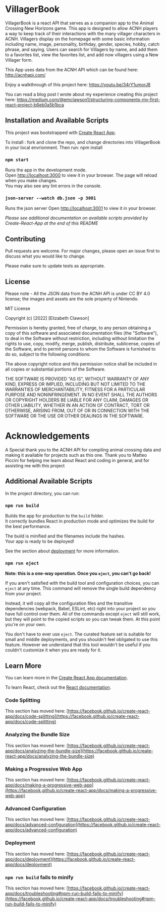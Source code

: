  
# VillagerBook
 
VillagerBook is a react API that serves as a companion app to the Animal Crossing New Horizons game.
This app is designed to allow ACNH players a way to keep track of their interactions with the many villager characters in ACNH.
Villagers display on the homepage with some basic information including name, image, personality, birthday, gender, species, hobby, catch phrase, and saying. Users can search for Villagers by name, and add them to a favorites list, view the favorites list, and add now villagers using a New Villager form.
 
This App uses data from the ACNH API which can be found here: http://acnhapi.com/
 
Enjoy a walkthrough of this project here: https://youtu.be/34rY1umorJ8

You can read a blog post I wrote about my experience creating this project here: https://medium.com/@emclawson1/structuring-components-my-first-react-project-b6eb0a5b1bca
 
## Installation and Available Scripts
 
This project was bootstrapped with [Create React App](https://github.com/facebook/create-react-app).
 
To install : fork and clone the repo, and change directories into VillagerBook in your local envrionment.
Then run:  npm install
### `npm start`
 
Runs the app in the development mode.\
Open [http://localhost:3000](http://localhost:3000) to view it in your browser.
The page will reload when you make changes.\
You may also see any lint errors in the console.
 
### `json-server --watch db.json -p 3001`
 
Runs the json server
Open [http://localhost:3001](http://localhost:3001) to view it in your browser.
 
*Please see additional documentation on available scripts provided by Create-React-App at the end of this README*
 
## Contributing
 
Pull requests are welcome. For major changes, please open an issue first to discuss what you would like to change.
 
Please make sure to update tests as appropriate.
 
## License
 
Please note - All the JSON data from the ACNH API is under CC BY 4.0 license; the images and assets are the sole property of Nintendo.
 
MIT License
 
Copyright (c) [2022] [Elizabeth Clawson]
 
Permission is hereby granted, free of charge, to any person obtaining a copy
of this software and associated documentation files (the "Software"), to deal
in the Software without restriction, including without limitation the rights
to use, copy, modify, merge, publish, distribute, sublicense,
copies of the Software, and to permit persons to whom the Software is
furnished to do so, subject to the following conditions:
 
The above copyright notice and this permission notice shall be included in all
copies or substantial portions of the Software.
 
THE SOFTWARE IS PROVIDED "AS IS", WITHOUT WARRANTY OF ANY KIND, EXPRESS OR
IMPLIED, INCLUDING BUT NOT LIMITED TO THE WARRANTIES OF MERCHANTABILITY,
FITNESS FOR A PARTICULAR PURPOSE AND NONINFRINGEMENT. IN NO EVENT SHALL THE
AUTHORS OR COPYRIGHT HOLDERS BE LIABLE FOR ANY CLAIM, DAMAGES OR OTHER
LIABILITY, WHETHER IN AN ACTION OF CONTRACT, TORT OR OTHERWISE, ARISING FROM,
OUT OF OR IN CONNECTION WITH THE SOFTWARE OR THE USE OR OTHER DEALINGS IN THE
SOFTWARE.
 
# Acknowledgements
 
A Special thank you to the ACNH API for compiling animal crossing data and making it available for projects such as this one.
Thank you to Matteo Piccini for helping me learn about React and coding in general, and for assisting me with this project
 
 
## Additional Available Scripts
 
In the project directory, you can run:
 
 
### `npm run build`
 
Builds the app for production to the `build` folder.\
It correctly bundles React in production mode and optimizes the build for the best performance.
 
The build is minified and the filenames include the hashes.\
Your app is ready to be deployed!
 
See the section about [deployment](https://facebook.github.io/create-react-app/docs/deployment) for more information.
 
### `npm run eject`
 
**Note: this is a one-way operation. Once you `eject`, you can't go back!**
 
If you aren't satisfied with the build tool and configuration choices, you can `eject` at any time. This command will remove the single build dependency from your project.
 
Instead, it will copy all the configuration files and the transitive dependencies (webpack, Babel, ESLint, etc) right into your project so you have full control over them. All of the commands except `eject` will still work, but they will point to the copied scripts so you can tweak them. At this point you're on your own.
 
You don't have to ever use `eject`. The curated feature set is suitable for small and middle deployments, and you shouldn't feel obligated to use this feature. However we understand that this tool wouldn't be useful if you couldn't customize it when you are ready for it.
 
## Learn More
 
You can learn more in the [Create React App documentation](https://facebook.github.io/create-react-app/docs/getting-started).
 
To learn React, check out the [React documentation](https://reactjs.org/).
 
### Code Splitting
 
This section has moved here: [https://facebook.github.io/create-react-app/docs/code-splitting](https://facebook.github.io/create-react-app/docs/code-splitting)
 
### Analyzing the Bundle Size
 
This section has moved here: [https://facebook.github.io/create-react-app/docs/analyzing-the-bundle-size](https://facebook.github.io/create-react-app/docs/analyzing-the-bundle-size)
 
### Making a Progressive Web App
 
This section has moved here: [https://facebook.github.io/create-react-app/docs/making-a-progressive-web-app](https://facebook.github.io/create-react-app/docs/making-a-progressive-web-app)
 
### Advanced Configuration
 
This section has moved here: [https://facebook.github.io/create-react-app/docs/advanced-configuration](https://facebook.github.io/create-react-app/docs/advanced-configuration)
 
### Deployment
 
This section has moved here: [https://facebook.github.io/create-react-app/docs/deployment](https://facebook.github.io/create-react-app/docs/deployment)
 
### `npm run build` fails to minify
 
This section has moved here: [https://facebook.github.io/create-react-app/docs/troubleshooting#npm-run-build-fails-to-minify](https://facebook.github.io/create-react-app/docs/troubleshooting#npm-run-build-fails-to-minify)
